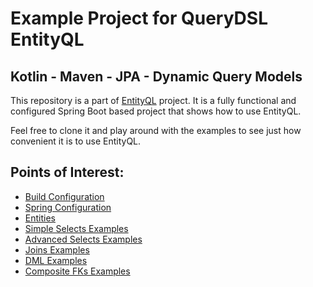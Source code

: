 # Example Project for QueryDSL EntityQL

## Kotlin - Maven - JPA - Dynamic Query Models

This repository is a part of [EntityQL](https://github.com/eXsio/querydsl-entityql) project.
It is a fully functional and configured Spring Boot based project that shows how to use EntityQL.

Feel free to clone it and play around with the examples to see just how convenient it is to use EntityQL. 

## Points of Interest:

- [Build Configuration](https://github.com/eXsio/querydsl-entityql-examples/blob/master/kotlin-maven-jpa-dynamic/pom.xml)
- [Spring Configuration](https://github.com/eXsio/querydsl-entityql-examples/blob/master/kotlin-maven-jpa-dynamic/src/main/kotlin/pl/exsio/querydsl/entityql/examples/configuration/EntityQlConfiguration.kt)
- [Entities](https://github.com/eXsio/querydsl-entityql-examples/tree/master/kotlin-maven-jpa-dynamic/src/main/kotlin/pl/exsio/querydsl/entityql/examples/jpa/entity)
- [Simple Selects Examples](https://github.com/eXsio/querydsl-entityql-examples/blob/master/kotlin-maven-jpa-dynamic/src/main/kotlin/pl/exsio/querydsl/entityql/examples/jpa/example/dynamic/KQJPASimpleSelectDynamicExample.kt)
- [Advanced Selects Examples](https://github.com/eXsio/querydsl-entityql-examples/blob/master/kotlin-maven-jpa-dynamic/src/main/kotlin/pl/exsio/querydsl/entityql/examples/jpa/example/dynamic/KQJPAAdvSelectDynamicExample.kt)
- [Joins Examples](https://github.com/eXsio/querydsl-entityql-examples/blob/master/kotlin-maven-jpa-dynamic/src/main/kotlin/pl/exsio/querydsl/entityql/examples/jpa/example/dynamic/KQJPAJoinDynamicExample.kt)
- [DML Examples](https://github.com/eXsio/querydsl-entityql-examples/blob/master/kotlin-maven-jpa-dynamic/src/main/kotlin/pl/exsio/querydsl/entityql/examples/jpa/example/dynamic/KQJPADmlDynamicExample.kt)
- [Composite FKs Examples](https://github.com/eXsio/querydsl-entityql-examples/blob/master/kotlin-maven-jpa-dynamic/src/main/kotlin/pl/exsio/querydsl/entityql/examples/jpa/example/dynamic/KQJPACompositeFkDynamicExample.kt)